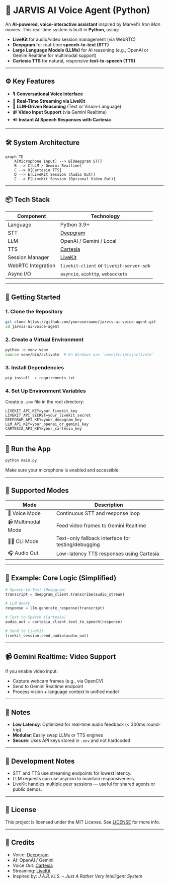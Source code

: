 # 🧠 JARVIS AI Voice Agent (Python)

An **AI-powered, voice-interactive assistant** inspired by Marvel's *Iron Man* movies. This real-time system is built in **Python**, using:

* **LiveKit** for audio/video session management (via WebRTC)
* **Deepgram** for real-time **speech-to-text (STT)**
* **Large Language Models (LLMs)** for AI reasoning (e.g., OpenAI or Gemini Realtime for multimodal support)
* **Cartesia TTS** for natural, responsive **text-to-speech (TTS)**

---

## ⚙️ Key Features

* 🎙️ **Conversational Voice Interface**
* 🔁 **Real-Time Streaming via LiveKit**
* 🧠 **LLM-Driven Reasoning** (Text or Vision-Language)
* 📹 **Video Input Support** (via Gemini Realtime)
* 🔊 **Instant AI Speech Responses with Cartesia**

---

## 🛠️ System Architecture

```mermaid
graph TD
    A[Microphone Input] --> B[Deepgram STT]
    B --> C[LLM / Gemini Realtime]
    C --> D[Cartesia TTS]
    D --> E[LiveKit Session (Audio Out)]
    C --> F[LiveKit Session (Optional Video Out)]
```

---

## 📦 Tech Stack

| Component          | Technology                               |
| ------------------ | ---------------------------------------- |
| Language           | Python 3.9+                              |
| STT                | [Deepgram](https://deepgram.com)         |
| LLM                | OpenAI / Gemini / Local                  |
| TTS                | [Cartesia](https://cartesia.ai)          |
| Session Manager    | [LiveKit](https://livekit.io)            |
| WebRTC Integration | `livekit-client` or `livekit-server-sdk` |
| Async I/O          | `asyncio`, `aiohttp`, `websockets`       |

---

## 🚀 Getting Started

### 1. Clone the Repository

```bash
git clone https://github.com/yourusername/jarvis-ai-voice-agent.git
cd jarvis-ai-voice-agent
```

### 2. Create a Virtual Environment

```bash
python -m venv venv
source venv/bin/activate  # On Windows use `venv\Scripts\activate`
```

### 3. Install Dependencies

```bash
pip install -r requirements.txt
```

### 4. Set Up Environment Variables

Create a `.env` file in the root directory:

```env
LIVEKIT_API_KEY=your_livekit_key
LIVEKIT_API_SECRET=your_livekit_secret
DEEPGRAM_API_KEY=your_deepgram_key
LLM_API_KEY=your_openai_or_gemini_key
CARTESIA_API_KEY=your_cartesia_key
```

---

## 🧪 Run the App

```bash
python main.py
```

Make sure your microphone is enabled and accessible.

---

## 🧠 Supported Modes

| Mode               | Description                                        |
| ------------------ | -------------------------------------------------- |
| 🎤 Voice Mode      | Continuous STT and response loop                   |
| 📹 Multimodal Mode | Feed video frames to Gemini Realtime               |
| 🧑‍💻 CLI Mode     | Text-only fallback interface for testing/debugging |
| 🎧 Audio Out       | Low-latency TTS responses using Cartesia           |

---

## 🧩 Example: Core Logic (Simplified)

```python
# Speech-to-Text (Deepgram)
transcript = deepgram_client.transcribe(audio_stream)

# LLM Query
response = llm.generate_response(transcript)

# Text-to-Speech (Cartesia)
audio_out = cartesia_client.text_to_speech(response)

# Send to LiveKit
livekit_session.send_audio(audio_out)
```

---

## 📹 Gemini Realtime: Video Support

If you enable video input:

* Capture webcam frames (e.g., via OpenCV)
* Send to Gemini Realtime endpoint
* Process vision + language context in unified model

---

## 📌 Notes

* **Low Latency**: Optimized for real-time audio feedback (< 300ms round-trip)
* **Modular**: Easily swap LLMs or TTS engines
* **Secure**: Uses API keys stored in `.env` and not hardcoded

---

## 🧰 Development Notes

* STT and TTS use streaming endpoints for lowest latency.
* LLM requests can use asyncio to maintain responsiveness.
* LiveKit handles multiple peer sessions — useful for shared agents or public demos.

---

## 📄 License

This project is licensed under the MIT License. See [LICENSE](./LICENSE) for more info.

---

## 📣 Credits

* Voice: [Deepgram](https://deepgram.com)
* AI: OpenAI / Gemini
* Voice Out: [Cartesia](https://cartesia.ai)
* Streaming: [LiveKit](https://livekit.io)
* Inspired by: *J.A.R.V.I.S. – Just A Rather Very Intelligent System*
